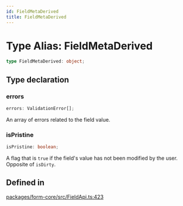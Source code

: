 ```yaml
---
id: FieldMetaDerived
title: FieldMetaDerived
---
```


# Type Alias: FieldMetaDerived

```ts
type FieldMetaDerived: object;
```

## Type declaration

### errors

```ts
errors: ValidationError[];
```

An array of errors related to the field value.

### isPristine

```ts
isPristine: boolean;
```

A flag that is `true` if the field's value has not been modified by the user. Opposite of `isDirty`.

## Defined in

[packages/form-core/src/FieldApi.ts:423](https://github.com/TanStack/form/blob/main/packages/form-core/src/FieldApi.ts#L423)
